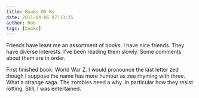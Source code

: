 ```yaml
---
title: Books Oh My
date: 2011-04-06 07:13:25
author: Rob
tags: [books]
---
```


Friends have leant me an assortment of books. I have nice friends.
They have diverse interests.  I've been reading them slowly. Some
comments about them are in order.

First finished book: World War Z. I would pronounce the last letter
zed though I suppose the name has more humour as zee rhyming with
three. What a strange saga. The zombies need a why. In particular
how they resist rotting. Still, I was entertained.

